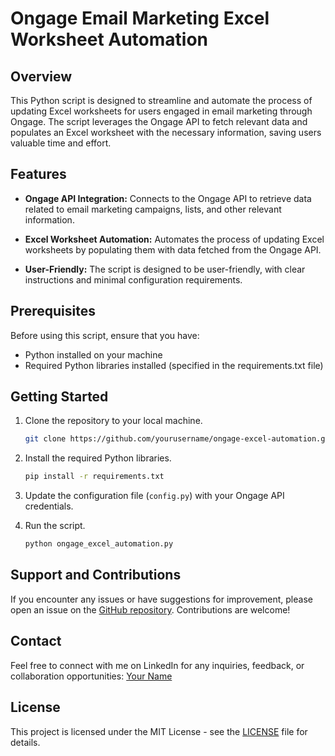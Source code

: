 # Ongage Email Marketing Excel Worksheet Automation

## Overview

This Python script is designed to streamline and automate the process of updating Excel worksheets for users engaged in email marketing through Ongage. The script leverages the Ongage API to fetch relevant data and populates an Excel worksheet with the necessary information, saving users valuable time and effort.

## Features

- **Ongage API Integration:** Connects to the Ongage API to retrieve data related to email marketing campaigns, lists, and other relevant information.

- **Excel Worksheet Automation:** Automates the process of updating Excel worksheets by populating them with data fetched from the Ongage API.

- **User-Friendly:** The script is designed to be user-friendly, with clear instructions and minimal configuration requirements.

## Prerequisites

Before using this script, ensure that you have:

- Python installed on your machine
- Required Python libraries installed (specified in the requirements.txt file)

## Getting Started

1. Clone the repository to your local machine.
   
   ```bash
   git clone https://github.com/yourusername/ongage-excel-automation.git
   ```

2. Install the required Python libraries.

   ```bash
   pip install -r requirements.txt
   ```

3. Update the configuration file (`config.py`) with your Ongage API credentials.

4. Run the script.

   ```bash
   python ongage_excel_automation.py
   ```

## Support and Contributions

If you encounter any issues or have suggestions for improvement, please open an issue on the [GitHub repository](https://github.com/yourusername/ongage-excel-automation). Contributions are welcome!

## Contact

Feel free to connect with me on LinkedIn for any inquiries, feedback, or collaboration opportunities: [Your Name](https://www.linkedin.com/in/yourlinkedinprofile/)

## License

This project is licensed under the MIT License - see the [LICENSE](LICENSE) file for details.
